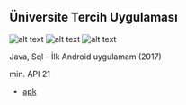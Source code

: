 ## Üniversite Tercih Uygulaması

![alt text](https://3.bp.blogspot.com/-8i-OW1yL9G4/WpqoEfPm5KI/AAAAAAAAABk/AD3phrX9RQ4XQ0y-8bn0DLX2TEQjiC7oACLcBGAs/s320/Screenshot_2018-03-03-16-30-51.png)
![alt text](https://1.bp.blogspot.com/-dW5q2PIhtoA/WpqoEQ1VMcI/AAAAAAAAABg/hacoiVzX1Voz2BY163pr87KuH5SRVO-pACLcBGAs/s320/Screenshot_2018-03-03-16-31-07.png)
![alt text](https://1.bp.blogspot.com/-RIsoxw_lmeI/WpqoDhi7ejI/AAAAAAAAABc/3OH_HE1aqTMWefgW56yJu81g7_I_CTilgCLcBGAs/s320/Screenshot_2018-03-03-16-48-39.png)

Java, Sql - İlk Android uygulamam (2017)

min. API 21 
* [apk](http://bit.ly/2F9SAaV)
